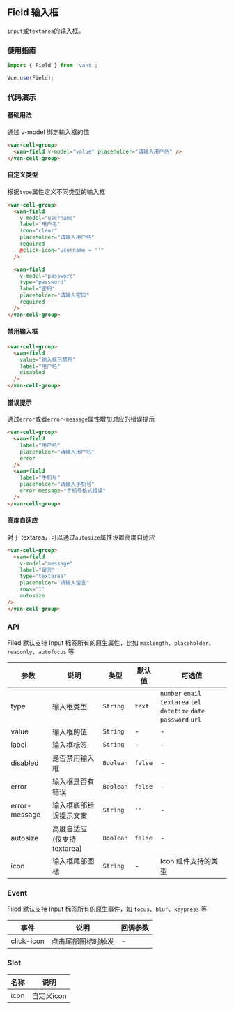 ## Field 输入框

`input`或`textarea`的输入框。

### 使用指南
``` javascript
import { Field } from 'vant';

Vue.use(Field);
```

### 代码演示

#### 基础用法
通过 v-model 绑定输入框的值

```html
<van-cell-group>
  <van-field v-model="value" placeholder="请输入用户名" />
</van-cell-group>
```

#### 自定义类型
根据`type`属性定义不同类型的输入框

```html
<van-cell-group>
  <van-field
    v-model="username"
    label="用户名"
    icon="clear"
    placeholder="请输入用户名"
    required
    @click-icon="username = ''"
  />

  <van-field
    v-model="password"
    type="password"
    label="密码"
    placeholder="请输入密码"
    required
  />
</van-cell-group>
```

#### 禁用输入框

```html
<van-cell-group>
  <van-field
    value="输入框已禁用"
    label="用户名"
    disabled
  />
</van-cell-group>
```

#### 错误提示
通过`error`或者`error-message`属性增加对应的错误提示

```html
<van-cell-group>
  <van-field
    label="用户名"
    placeholder="请输入用户名"
    error
  />
  <van-field
    label="手机号"
    placeholder="请输入手机号"
    error-message="手机号格式错误"
  />
</van-cell-group>
```

#### 高度自适应
对于 textarea，可以通过`autosize`属性设置高度自适应

```html
<van-cell-group>
  <van-field
    v-model="message"
    label="留言"
    type="textarea"
    placeholder="请输入留言"
    rows="1"
    autosize
/>
</van-cell-group>
```

### API
Filed 默认支持 Input 标签所有的原生属性，比如 `maxlength`、`placeholder`、`readonly`、`autofocus` 等

| 参数 | 说明 | 类型 | 默认值 | 可选值 |
|-----------|-----------|-----------|-------------|-------------|
| type | 输入框类型 | `String` | `text` | `number` `email` `textarea` `tel` `datetime` `date` `password` `url` |
| value | 输入框的值 | `String` | - | - |
| label | 输入框标签 | `String` | - | - |
| disabled | 是否禁用输入框 | `Boolean` | `false` | - |
| error | 输入框是否有错误 | `Boolean` | `false` | - |
| error-message | 输入框底部错误提示文案 | `String` | `''` | - |
| autosize | 高度自适应(仅支持textarea) | `Boolean` | `false` | - |
| icon | 输入框尾部图标 | `String` | - |  Icon 组件支持的类型 |

### Event
Filed 默认支持 Input 标签所有的原生事件，如 `focus`、`blur`、`keypress` 等

| 事件 | 说明 | 回调参数 |
|-----------|-----------|-----------|
| click-icon | 点击尾部图标时触发 | - |

### Slot

| 名称 | 说明 |
|-----------|-----------|
| icon | 自定义icon |
